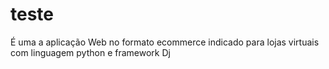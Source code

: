 # teste
É uma a aplicação Web no formato ecommerce indicado para lojas virtuais com linguagem python e framework Dj
